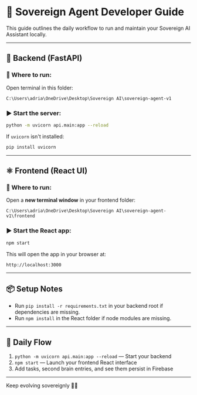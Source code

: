 # 🧠 Sovereign Agent Developer Guide

This guide outlines the daily workflow to run and maintain your Sovereign AI Assistant locally.

---

## 🐍 Backend (FastAPI)

### 📍 Where to run:
Open terminal in this folder:
```
C:\Users\adria\OneDrive\Desktop\Sovereign AI\sovereign-agent-v1
```

### ▶️ Start the server:
```bash
python -m uvicorn api.main:app --reload
```

If `uvicorn` isn't installed:
```bash
pip install uvicorn
```

---

## ⚛️ Frontend (React UI)

### 📍 Where to run:
Open a **new terminal window** in your frontend folder:
```
C:\Users\adria\OneDrive\Desktop\Sovereign AI\sovereign-agent-v1\frontend
```

### ▶️ Start the React app:
```bash
npm start
```

This will open the app in your browser at:
```
http://localhost:3000
```

---

## 📦 Setup Notes

- Run `pip install -r requirements.txt` in your backend root if dependencies are missing.
- Run `npm install` in the React folder if node modules are missing.

---

## 🔁 Daily Flow

1. `python -m uvicorn api.main:app --reload` — Start your backend
2. `npm start` — Launch your frontend React interface
3. Add tasks, second brain entries, and see them persist in Firebase

---

Keep evolving sovereignly 🧘‍♂️
